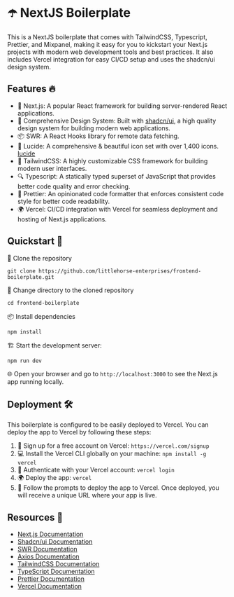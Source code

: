 # ☂️ NextJS Boilerplate

This is a NextJS boilerplate that comes with TailwindCSS, Typescript, Prettier,
and Mixpanel, making it easy for you to kickstart your Next.js projects with
modern web development tools and best practices. It also includes Vercel
integration for easy CI/CD setup and uses the shadcn/ui design system.

## Features 🔥

-   🚀 Next.js: A popular React framework for building server-rendered React
    applications.
-   🎨 Comprehensive Design System: Built with
    [shadcn/ui](https://ui.shadcn.com/), a high quality design system for
    building modern web applications.
-   📦 SWR: A React Hooks library for remote data fetching.
-   📂 Lucide: A comprehensive & beautiful icon set with over 1,400 icons.
    [lucide](https://lucide.dev)
-   💅 TailwindCSS: A highly customizable CSS framework for building modern user
    interfaces.
-   🔍 Typescript: A statically typed superset of JavaScript that provides
    better code quality and error checking.
-   🔧 Prettier: An opinionated code formatter that enforces consistent code
    style for better code readability.
-   🌍 Vercel: CI/CD integration with Vercel for seamless deployment and hosting
    of Next.js applications.

## Quickstart 🚀

💾 Clone the repository

`git clone https://github.com/littlehorse-enterprises/frontend-boilerplate.git`

📂 Change directory to the cloned repository

`cd frontend-boilerplate`

📦 Install dependencies

`npm install`

🏗️ Start the development server:

`npm run dev`

🌐 Open your browser and go to `http://localhost:3000` to see the Next.js app
running locally.

## Deployment 🛠️

This boilerplate is configured to be easily deployed to Vercel. You can deploy
the app to Vercel by following these steps:

1. 🚀 Sign up for a free account on Vercel: `https://vercel.com/signup`
2. 💻 Install the Vercel CLI globally on your machine: `npm install -g vercel`
3. 🔑 Authenticate with your Vercel account: `vercel login`
4. 🌍 Deploy the app: `vercel`
5. 🎉 Follow the prompts to deploy the app to Vercel. Once deployed, you will
   receive a unique URL where your app is live.

## Resources 🎨

-   [Next.js Documentation](https://nextjs.org/docs)
-   [Shadcn/ui Documentation](https://ui.shadcn.com/)
-   [SWR Documentation](https://swr.vercel.app/)
-   [Axios Documentation](https://axios-http.com/docs/intro)
-   [TailwindCSS Documentation](https://tailwindcss.com/docs)
-   [TypeScript Documentation](https://www.typescriptlang.org/docs/)
-   [Prettier Documentation](https://prettier.io/docs/en/)
-   [Vercel Documentation](https://vercel.com/docs)
